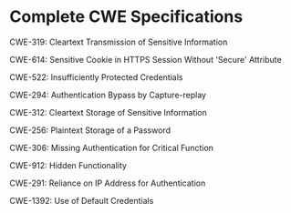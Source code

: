 

# Complete CWE Specifications

CWE-319: Cleartext Transmission of Sensitive Information

CWE-614: Sensitive Cookie in HTTPS Session Without 'Secure' Attribute

CWE-522: Insufficiently Protected Credentials

CWE-294: Authentication Bypass by Capture-replay

CWE-312: Cleartext Storage of Sensitive Information

CWE-256: Plaintext Storage of a Password

CWE-306: Missing Authentication for Critical Function

CWE-912: Hidden Functionality

CWE-291: Reliance on IP Address for Authentication

CWE-1392: Use of Default Credentials